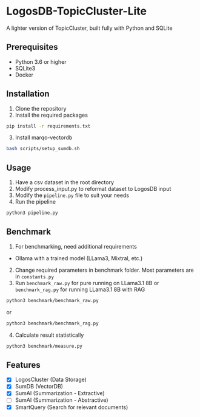 # LogosDB-TopicCluster-Lite
A lighter version of TopicCluster, built fully with Python and SQLite

## Prerequisites
- Python 3.6 or higher
- SQLite3
- Docker

## Installation
1. Clone the repository
2. Install the required packages
```bash
pip install -r requirements.txt
```

3. Install marqo-vectordb
```bash
bash scripts/setup_sumdb.sh
```

## Usage
1. Have a csv dataset in the root directory
2. Modify process_input.py to reformat dataset to LogosDB input
3. Modify the `pipeline.py` file to suit your needs
2. Run the pipeline
```bash
python3 pipeline.py
```

## Benchmark
1. For benchmarking, need additional requirements
- Ollama with a trained model (LLama3, Mixtral, etc.)
2. Change required parameters in benchmark folder. Most parameters are in `constants.py`
3. Run `benchmark_raw.py` for pure running on LLama3.1 8B or `benchmark_rag.py` for running LLama3.1 8B with RAG
```bash
python3 benchmark/benchmark_raw.py
```
or
```bash
python3 benchmark/benchmark_rag.py
```
4. Calculate result statistically
```bash
python3 benchmark/measure.py
```

## Features
- [x] LogosCluster (Data Storage)
- [x] SumDB (VectorDB)
- [X] SumAI (Summarization - Extractive)
- [ ] SumAI (Summarization - Abstractive)
- [X] SmartQuery (Search for relevant documents)